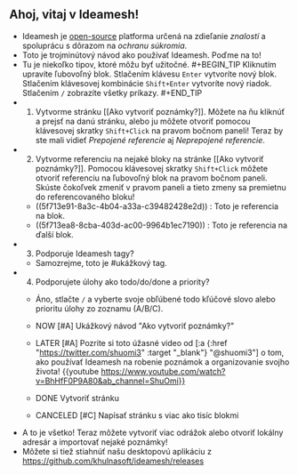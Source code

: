 ## Ahoj, vitaj v Ideamesh!
- Ideamesh je [open-source](https://github.com/khulnasoft/ideamesh) platforma určená na zdieľanie _znalostí_ a spoluprácu s dôrazom na _ochranu súkromia_.
- Toto je trojminútový návod ako používať Ideamesh. Poďme na to!
- Tu je niekoľko tipov, ktoré môžu byť užitočné.
  #+BEGIN_TIP
  Kliknutím upravíte ľubovoľný blok.
  Stlačením klávesu `Enter` vytvoríte nový blok.
  Stlačením klávesovej kombinácie `Shift+Enter` vytvoríte nový riadok.
  Stlačením `/` zobrazíte všetky príkazy.
  #+END_TIP
- 1. Vytvorme stránku [[Ako vytvoriť poznámky?]]. Môžete na ňu kliknúť a prejsť na danú stránku, alebo ju môžete otvoriť pomocou klávesovej skratky `Shift+Click` na pravom bočnom paneli! Teraz by ste mali vidieť _Prepojené referencie_ aj _Neprepojené referencie_.
- 2. Vytvorme referenciu na nejaké bloky na stránke [[Ako vytvoriť poznámky?]]. Pomocou klávesovej skratky `Shift+Click` môžete otvoriť referenciu na ľubovoľný blok na pravom bočnom paneli. Skúste čokoľvek zmeniť v pravom paneli a tieto zmeny sa premietnu do referencovaného bloku!
    - ((5f713e91-8a3c-4b04-a33a-c39482428e2d)) : Toto je referencia na blok.
    - ((5f713ea8-8cba-403d-ac00-9964b1ec7190)) : Toto je referencia na ďalší blok.
- 3. Podporuje Ideamesh tagy?
    - Samozrejme, toto je #ukážkový tag.
- 4. Podporujete úlohy ako todo/do/done a priority?
    - Áno, stlačte `/` a vyberte svoje obľúbené todo kľúčové slovo alebo prioritu úlohy zo zoznamu (A/B/C).
    - NOW [#A] Ukážkový návod "Ako vytvoriť poznámky?"
    - LATER [#A] Pozrite si toto úžasné video od [:a {:href "https://twitter.com/shuomi3" :target "_blank"} "@shuomi3"] o tom, ako používať Ideamesh na robenie poznámok a organizovanie svojho života!
      {{youtube https://www.youtube.com/watch?v=BhHfF0P9A80&ab_channel=ShuOmi}}

    - DONE Vytvoriť stránku
    - CANCELED [#C] Napísať stránku s viac ako tisíc blokmi
- A to je všetko! Teraz môžete vytvoriť viac odrážok alebo otvoriť lokálny adresár a importovať nejaké poznámky!
- Môžete si tiež stiahnúť našu desktopovú aplikáciu z https://github.com/khulnasoft/ideamesh/releases

